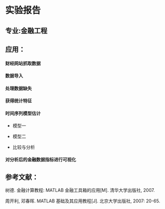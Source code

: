 # 实验报告

## 专业:金融工程

## 应用：


#### 财经网站抓取数据

#### 数据导入

#### 处理数据缺失

#### 获得统计特征

#### 时间序列模型估计

* 模型一

* 模型二

* 比较与分析





#### 对分析后的金融数据指标进行可视化



## 参考文献：
树德. 金融计算教程: MATLAB 金融工具箱的应用[M]. 清华大学出版社, 2007.


周开利, 邓春晖. MATLAB 基础及其应用教程[J]. 北京大学出版社, 2007: 20-65.
